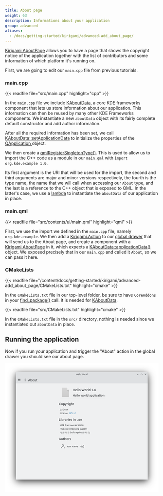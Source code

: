 ```yaml
---
title: About page
weight: 63
description: Informations about your application
group: advanced
aliases:
  - /docs/getting-started/kirigami/advanced-add_about_page/
---
```


[Kirigami.AboutPage](docs:kirigami;org.kde.kirigami.AboutPage) allows you to have a page that shows the copyright notice of the application together with the list of contributors and some information of which platform it's running on.

First, we are going to edit our `main.cpp` file from previous tutorials.

### main.cpp

{{< readfile file="src/main.cpp" highlight="cpp" >}}

In the `main.cpp` file we include [KAboutData](docs:kcoreaddons;KAboutData), a core KDE frameworks component that lets us store information about our application. This information can then be reused by many other KDE Frameworks components. We instantiate a new `aboutData` object with its fairly complete default constructor and add author information.

After all the required information has been set, we call [KAboutData::setApplicationData](docs:kcoreaddons;KAboutData::setApplicationData) to initialize the properties of the [QApplication ](docs:qtwidgets;QApplication) object.

We then create a [qmlRegisterSingletonType()](docs:qtqml;QQmlEngine::qmlRegisterSingletonType). This is used to allow us to import the C++ code as a module in our `main.qml` with `import org.kde.example 1.0`.

Its first argument is the URI that will be used for the import, the second and third arguments are major and minor versions respectively, the fourth is the type name, the name that we will call when accessing our `About` type, and the last is a reference to the C++ object that is exposed to QML. In the latter's case, we use a [lambda](https://en.cppreference.com/w/cpp/language/lambda) to instantiate the `aboutData` of our application in place.

### main.qml

{{< readfile file="src/contents/ui/main.qml" highlight="qml" >}}

First, we use the import we defined in the `main.cpp` file, namely `org.kde.example`. We then add a [Kirigami.Action](docs:kirigami;org.kde.kirigami.Action) to our [global drawer](docs:kirigami;org.kde.kirigami.GlobalDrawer) that will send us to the About page, and create a component with a [Kirigami.AboutPage](docs:kirigami;org.kde.kirigami.AboutPage) in it, which expects a [KAboutData::applicationData()](docs:kcoreaddons;KAboutData::applicationData) object. We exposed precisely that in our `main.cpp` and called it `About`, so we can pass it here.


### CMakeLists

{{< readfile file="/content/docs/getting-started/kirigami/advanced-add_about_page/CMakeLists.txt" highlight="cmake" >}}

In the `CMakeLists.txt` file in our top-level folder, be sure to have `CoreAddons` in your [find_package()](https://cmake.org/cmake/help/latest/command/find_package.html) call. It is needed for [KAboutData](docs:kcoreaddons;KAboutData).

{{< readfile file="src/CMakeLists.txt" highlight="cmake" >}}

In the `CMakeLists.txt` file in the `src/` directory, nothing is needed since we instantiated out `aboutData` in place.


## Running the application

Now if you run your application and trigger the "About" action in the global drawer you should see our about page.

![Screenshot of the Kirigami About Page](about-page.png)

